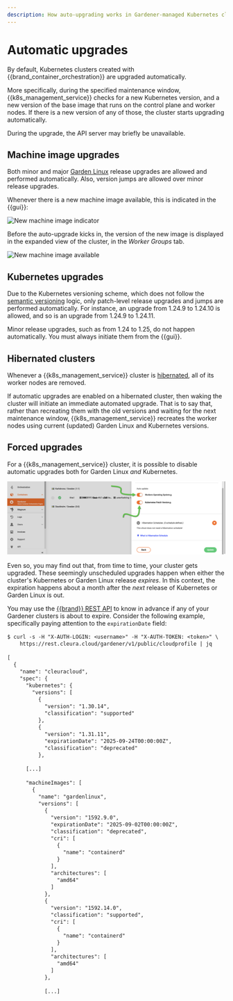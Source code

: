 ```yaml
---
description: How auto-upgrading works in Gardener-managed Kubernetes clusters
---
```

# Automatic upgrades

By default, Kubernetes clusters created with {{brand_container_orchestration}} are upgraded automatically.

More specifically, during the specified maintenance window, {{k8s_management_service}} checks for a new Kubernetes version, and a new version of the base image that runs on the control plane and worker nodes.
If there is a new version of any of those, the cluster starts upgrading automatically.

During the upgrade, the API server may briefly be unavailable.

## Machine image upgrades

Both minor and major [Garden Linux](garden-linux.md) release upgrades are allowed and performed automatically.
Also, version jumps are allowed over minor release upgrades.

Whenever there is a new machine image available, this is indicated in the {{gui}}:

![New machine image indicator](assets/gard_new_img_sign.png)

Before the auto-upgrade kicks in, the version of the new image is displayed in the expanded view of the cluster, in the *Worker Groups* tab.

![New machine image available](assets/gard_new_img_avail.png)

## Kubernetes upgrades

Due to the Kubernetes versioning scheme, which does not follow the [semantic versioning](https://en.wikipedia.org/wiki/Software_versioning#Semantic_versioning) logic, only patch-level release upgrades and jumps are performed automatically.
For instance, an upgrade from 1.24.9 to 1.24.10 is allowed, and so is an upgrade from 1.24.9 to 1.24.11.

Minor release upgrades, such as from 1.24 to 1.25, do not happen automatically.
You must always initiate them from the {{gui}}.

## Hibernated clusters

Whenever a {{k8s_management_service}} cluster is [hibernated](hibernation.md), all of its worker nodes are removed.

If automatic upgrades are enabled on a hibernated cluster, then waking the cluster will initiate an immediate automated upgrade.
That is to say that, rather than recreating them with the old versions and waiting for the next maintenance window, {{k8s_management_service}} recreates the worker nodes using current (updated) Garden Linux and Kubernetes versions.

## Forced upgrades

For a {{k8s_management_service}} cluster, it is possible to disable automatic upgrades both for Garden Linux *and* Kubernetes.

![Disable automatic upgrades](assets/disable_automatic_upgrades.png)

Even so, you may find out that, from time to time, your cluster gets upgraded.
These seemingly unscheduled upgrades happen when either the cluster's Kubernetes or Garden Linux release _expires_.
In this context, the expiration happens about a month after the _next_ release of Kubernetes or Garden Linux is out.

You may use the [{{brand}} REST API](../../../howto/getting-started/accessing-cc-rest-api.md) to know in advance if any of your Gardener clusters is about to expire.
Consider the following example, specifically paying attention to the `expirationDate` field:

```console
$ curl -s -H "X-AUTH-LOGIN: <username>" -H "X-AUTH-TOKEN: <token>" \
    https://rest.cleura.cloud/gardener/v1/public/cloudprofile | jq

[
  {
    "name": "cleuracloud",
    "spec": {
      "kubernetes": {
        "versions": [
          {
            "version": "1.30.14",
            "classification": "supported"
          },
          {
            "version": "1.31.11",
            "expirationDate": "2025-09-24T00:00:00Z",
            "classification": "deprecated"
          },

      [...]

      "machineImages": [
        {
          "name": "gardenlinux",
          "versions": [
            {
              "version": "1592.9.0",
              "expirationDate": "2025-09-02T00:00:00Z",
              "classification": "deprecated",
              "cri": [
                {
                  "name": "containerd"
                }
              ],
              "architectures": [
                "amd64"
              ]
            },
            {
              "version": "1592.14.0",
              "classification": "supported",
              "cri": [
                {
                  "name": "containerd"
                }
              ],
              "architectures": [
                "amd64"
              ]
            },

            [...]
```
